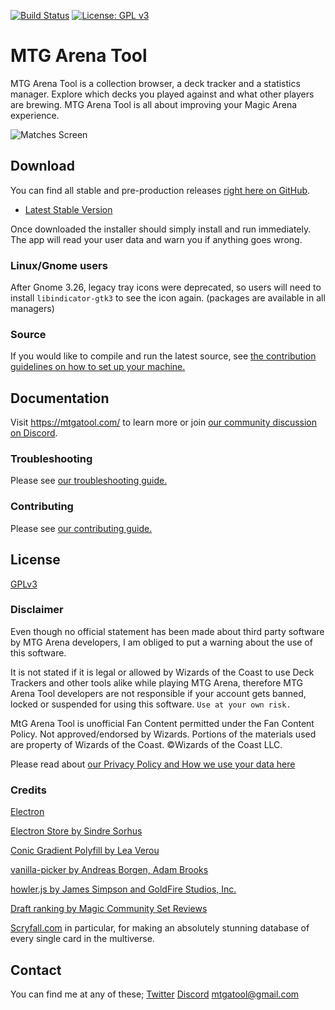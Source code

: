 [![Build Status](https://travis-ci.org/Manuel-777/MTG-Arena-Tool.svg?branch=master)](https://travis-ci.org/Manuel-777/MTG-Arena-Tool)
[![License: GPL v3](https://img.shields.io/badge/License-GPLv3-blue.svg)](https://www.gnu.org/licenses/gpl-3.0)

# MTG Arena Tool
MTG Arena Tool is a collection browser, a deck tracker and a statistics manager. Explore which decks you played against and what other players are brewing. MTG Arena Tool is all about improving your Magic Arena experience.

![Matches Screen](/Readme/screenshot_1.png)


## Download
You can find all stable and pre-production releases [right here on GitHub](https://github.com/Manuel-777/MTG-Arena-Tool/releases).
  - [Latest Stable Version](https://github.com/Manuel-777/MTG-Arena-Tool/releases/latest)

Once downloaded the installer should simply install and run immediately. The app will read your user data and warn you if anything goes wrong.

### Linux/Gnome users
After Gnome 3.26, legacy tray icons were deprecated, so users will need to install `libindicator-gtk3` to see the icon again. (packages are available in all managers)

### Source
If you would like to compile and run the latest source, see [the contribution guidelines on how to set up your machine.](./CONTRIBUTING.md#set-up-your-machine)


## Documentation
Visit https://mtgatool.com/ to learn more or join [our community discussion on Discord](https://discord.gg/K9bPkJy).

### Troubleshooting
Please see [our troubleshooting guide.](./TROUBLESHOOTING.md)

### Contributing
Please see [our contributing guide.](./CONTRIBUTING.md)


## License

[GPLv3](./LICENSE.md)

### Disclaimer
Even though no official statement has been made about third party software by MTG Arena developers, I am obliged to put a warning about the use of this software.

It is not stated if it is legal or allowed by Wizards of the Coast to use Deck Trackers and other tools alike while playing MTG Arena, therefore MTG Arena Tool developers are not responsible if your account gets banned, locked or suspended for using this software. `Use at your own risk.`

MtG Arena Tool is unofficial Fan Content permitted under the Fan Content Policy. Not approved/endorsed by Wizards. Portions of the materials used are property of Wizards of the Coast. ©Wizards of the Coast LLC.

Please read about [our Privacy Policy and How we use your data here](./PRIVACY.md)

### Credits
[Electron](https://electronjs.org/)

[Electron Store by Sindre Sorhus](https://github.com/sindresorhus/electron-store)

[Conic Gradient Polyfill by Lea Verou](https://leaverou.github.io/conic-gradient/)

[vanilla-picker by Andreas Borgen, Adam Brooks](https://vanilla-picker.js.org/)

[howler.js by James Simpson and GoldFire Studios, Inc.](https://github.com/goldfire/howler.js)

[Draft ranking by Magic Community Set Reviews](https://www.mtgcommunityreview.com/)

[Scryfall.com](http://scryfall.com) in particular, for making an absolutely stunning database of every single card in the multiverse.


## Contact
You can find me at any of these;
[Twitter](https://twitter.com/MEtchegaray7)
[Discord](https://discord.gg/K9bPkJy)
[mtgatool@gmail.com](mailto:mtgatool@gmail.com)
